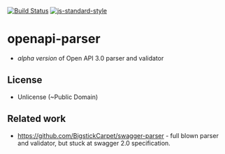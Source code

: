 [![Build Status][travis_badge]][travis_link] [![js-standard-style][js_standard_badge]][js_standard_link]

# openapi-parser

- *alpha version* of Open API 3.0 parser and validator

## License

- Unlicense (~Public Domain)

## Related work

- https://github.com/BigstickCarpet/swagger-parser - full blown parser and validator, but stuck at swagger 2.0 specification.

[js_standard_badge]: https://img.shields.io/badge/code%20style-standard-brightgreen.svg?style=flat-square
[js_standard_link]:  https://github.com/feross/standard
[travis_badge]: https://travis-ci.org/unjello/openapi-parser.svg?branch=master
[travis_link]:  https://travis-ci.org/unjello/openapi-parser
